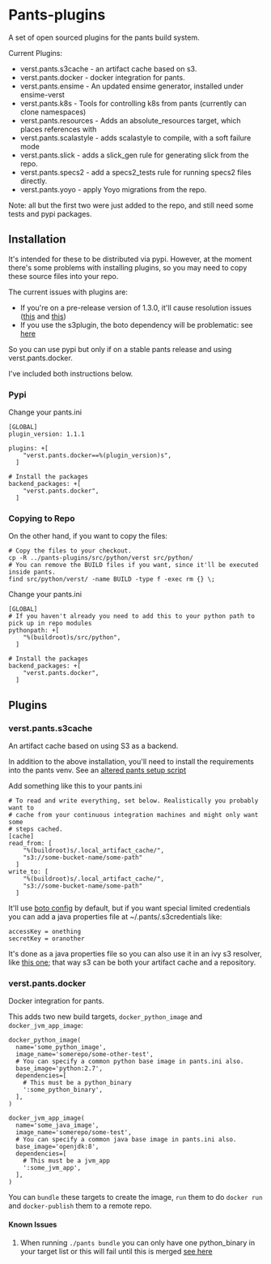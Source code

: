 # Pants-plugins

A set of open sourced plugins for the pants build system.

Current Plugins:

* verst.pants.s3cache - an artifact cache based on s3.
* verst.pants.docker - docker integration for pants.
* verst.pants.ensime - An updated ensime generator, installed under ensime-verst
* verst.pants.k8s - Tools for controlling k8s from pants (currently can clone namespaces)
* verst.pants.resources - Adds an absolute_resources target, which places references with 
* verst.pants.scalastyle - adds scalastyle to compile, with a soft failure mode
* verst.pants.slick - adds a slick_gen rule for generating slick from the repo.
* verst.pants.specs2 - add a specs2_tests rule for running specs2 files directly.
* verst.pants.yoyo - apply Yoyo migrations from the repo.

Note: all but the first two were just added to the repo, and still need some tests and pypi packages.

## Installation

It's intended for these to be distributed via pypi. However, at the moment there's some problems with installing plugins, so you may need to copy these source files into your repo.

The current issues with plugins are:

* If you're on a pre-release version of 1.3.0, it'll cause resolution issues ([this](https://github.com/pantsbuild/pex/pull/373) and [this](https://github.com/pantsbuild/pex/pull/374))
* If you use the s3plugin, the boto dependency will be problematic: see [here](https://github.com/pantsbuild/pants/issues/4428)

So you can use pypi but only if on a stable pants release and using verst.pants.docker.

I've included both instructions below.

### Pypi

Change your pants.ini

```
[GLOBAL]
plugin_version: 1.1.1

plugins: +[
    "verst.pants.docker==%(plugin_version)s",
  ]

# Install the packages
backend_packages: +[
    "verst.pants.docker",
  ]
```

### Copying to Repo

On the other hand, if you want to copy the files:

```
# Copy the files to your checkout.
cp -R ../pants-plugins/src/python/verst src/python/
# You can remove the BUILD files if you want, since it'll be executed inside pants.
find src/python/verst/ -name BUILD -type f -exec rm {} \;
```

Change your pants.ini

```
[GLOBAL]
# If you haven't already you need to add this to your python path to pick up in repo modules
pythonpath: +[
    "%(buildroot)s/src/python",
  ]

# Install the packages
backend_packages: +[
    "verst.pants.docker",
  ]
```

## Plugins

### verst.pants.s3cache

An artifact cache based on using S3 as a backend.

In addition to the above installation, you'll need to install the requirements into the pants venv. See an [altered pants setup script](pants.extrareqs)

Add something like this to your pants.ini

```
# To read and write everything, set below. Realistically you probably want to
# cache from your continuous integration machines and might only want some
# steps cached.
[cache]
read_from: [
    "%(buildroot)s/.local_artifact_cache/",
    "s3://some-bucket-name/some-path"
  ]
write_to: [
    "%(buildroot)s/.local_artifact_cache/",
    "s3://some-bucket-name/some-path"
  ]
```

It'll use [boto config](http://boto3.readthedocs.io/en/latest/guide/quickstart.html#configuration) by default, but if you want special limited credentials you can add a java properties file at ~/.pants/.s3credentials like:

```
accessKey = onething
secretKey = oranother
```

It's done as a java properties file so you can also use it in an ivy s3 resolver, like [this one](https://github.com/ActionIQ/s3-ivy-resolver); that way s3 can be both your artifact cache and a repository.

### verst.pants.docker

Docker integration for pants.

This adds two new build targets, `docker_python_image` and `docker_jvm_app_image`:

```
docker_python_image(
  name='some_python_image',
  image_name='somerepo/some-other-test',
  # You can specify a common python base image in pants.ini also.
  base_image='python:2.7',
  dependencies=[
    # This must be a python_binary
    ':some_python_binary',
  ],
)

docker_jvm_app_image(
  name='some_java_image',
  image_name='somerepo/some-test',
  # You can specify a common java base image in pants.ini also.
  base_image='openjdk:8',
  dependencies=[
    # This must be a jvm_app
    ':some_jvm_app',
  ],
)
```

You can `bundle` these targets to create the image, `run` them to do `docker run` and `docker-publish` them to a remote repo.

#### Known Issues

1. When running `./pants bundle` you can only have one python_binary in your target list or this will fail until this is merged [see here](https://github.com/pantsbuild/pants/pull/3993)
